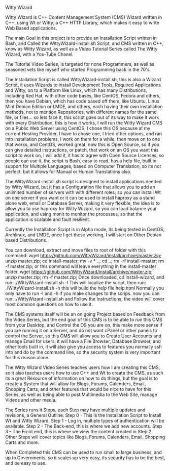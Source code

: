 Witty Wizard

Witty Wizard is C++ Content Management System (CMS) Wizard written in C++, using Wt or Witty, 
a C++ HTTP Library, which makes it easy to write Web Based applications.

The main Goal in this project is to provide an Installation Script written in Bash, 
and Called the WittyWizard-install.sh Script,
and CMS written in C++, know as Witty Wizard, 
as well as a Video Tutorial Series called The Witty Wizard, with a You-Tube Chanel. 

The Tutorial Video Series, is targeted for none Programmers, as well as seasoned vets
like myself who started Programming back in the 70's.

The Installation Script is called WittyWizard-install.sh,
this is also a Wizard Script, it uses Wizards to install Development Tools, 
Required Applications and Witty, on to a Platform like Linux, 
which has many Distributions, including Red Hat, with other code bases, 
like CentOS, Fedora and others, then you have Debian, which has code based off them,
like Ubuntu, Linux Mint Debian Edition or LMDE, and others,
each having their own installation methods,
not to mention Repositories, with different names for the same file, or files...
so lets face it, this script goes out of its way to make it work with every Distribution,
this is how it works, I will run the Witty Wizard CMS on a Public Web Server using CentOS, 
I chose this OS because at my current Hosting Provider, I have to chose one, 
I tried other options, and ran into installation problems, I work on them for a while,
then move on to one that works, and CentOS, worked great,
now this is Open Source, 
so if you can give detailed instructions, or patch, that work on an OS you want 
this script to work on, I will add it, it has to agree with Open Source Licenses, 
so people can use it, the script is Bash, easy to read, has a help file,
built in support for Multiple Languages, based on Computer Translation,
so its not perfect, but it allows for Manual or Human Translations also.

The WittyWizard-install.sh script is designed to install applications needed by Witty Wizard,
but it has a Configuration file that allows you to add an unlimited number of servers with
with different roles; so you can install Wt on one server if you want or
it can be used to install haproxy as a stand alone web, email or Database Server,
making it very flexible, the idea is to allow you to use haproxy for Witty Wizard,
so you can load balance your application, and using monit to monitor the processes,
so that the application is scalable and fault resilient.

Currently the Installation Script is in Alpha mode, its being tested in CentOS, Archlinux, and LMDE,
once I get these working, I will start on Other Debian based Distributions.

You can download, extract and move files to root of folder with this command:
wget https://github.com/WittyWizard/install/archive/master.zip; unzip master.zip; cd install-master; mv -v * ..; cd ..; rm -rf install-master; rm -f master.zip;
or this command will leave everything in the install-master folder.
wget https://github.com/WittyWizard/install/archive/master.zip; unzip master.zip; rm -f master.zip;
Once downloaded, cd install-wizard, and run:
./WittyWizard-install.sh -l
This will localize the script,
then run:
./WittyWizard-install.sh -h
this will build the help file help.html
Normally you only have to run -l and -h if you make changes to the scrips.
now you can run: 
./WittyWizard-install.sh
and Follow the Instructions; the video will cover most common questions on how to use it.

The CMS systems itself will be an on going Project based on Feedback from the Video Series,
but the end goal of this CMS is to be able to run this CMS from your Desktop,
and Control the OS you are on, this make more sense if you are running it on a Server,
and do not want cPanel or other panels to control the Server,
so this CMS will allow you to Create User Accounts and manage Email for users, 
it will have a File Browser, Database Browser, and other tools built in,
it will also give you access to features you normally ssh into and do by the command line,
so the security system is very important for this reason alone.

The Witty Wizard Video Series teaches users how I am creating this CMS, 
so it also teaches users how to use C++ and Wt to create the CMS,
as such its a great Resource of information on how to do things,
but the goal is to create a System that will allow for Blogs, Forums, Calenders, Email, Shopping Carts,
and other features that would be nice to have for this Series,
as well as being able to post Multimedia to the Web Site, manage Videos and other media.

The Series runs it Steps, each Step may have multiple updates and revisions, a General Outline:
Step 0 - This is the Installation Script to Install Wt and Witty Wizard.
Step 1 - Log in, multiple types of authentication will be available.
Step 2 - The Back-end, this is where we add new accounts.
Step 3 - The Front end, this is where we view the content created in Step 2.
Other Steps will cover topics like Blogs, Forums, Calenders, Email, Shopping Carts and more.

When Completed this CMS can be used to run small to large business, and up to Governments,
so it scales up very easy, its security has to be the best, and be easy to use.

